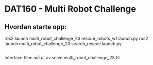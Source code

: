 # DAT160 - Multi Robot Challenge

## Hvordan starte opp:

ros2 launch multi_robot_challenge_23 rescue_robots_w1.launch.py
ros2 launch multi_robot_challenge_23 search_rescue.launch.py

##
Interface filen må ut av selve multi_robot_challenge_23 fil

